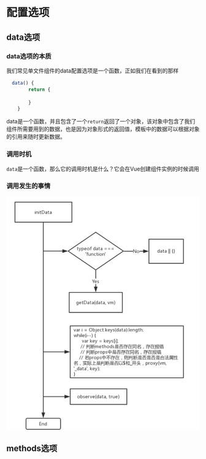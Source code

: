 # 配置选项

## data选项

### data选项的本质

我们常见单文件组件的data配置选项是一个函数，正如我们在看到的那样

```js
  data() {    
        return {
          
        }
    }
```

data是一个函数，并且包含了一个`return`返回了一个对象，该对象中包含了我们组件所需要用到的数据，也是因为对象形式的返回值，模板中的数据可以根据对象的引用来随时更新数据。

### 调用时机

`data`是一个函数，那么它的调用时机是什么？它会在Vue创建组件实例的时候调用

### 调用发生的事情


![image-20220428204428775](../../.vuepress/public/image-20220428204428775.png)

## methods选项

